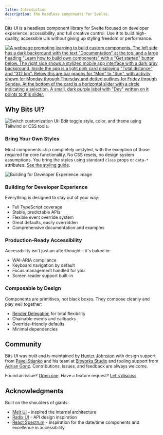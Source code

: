 ```yaml
---
title: Introduction
description: The headless components for Svelte.
---
```


Bits UI is a headless component library for Svelte focused on developer experience, accessibility, and full creative control. Use it to build high-quality, accessible UIs without giving up styling freedom or performance.

<a href="/docs/getting-started"><img src="/img/learn.png" alt='A webpage promoting learning to build custom components. The left side has a dark background with the text "Documentation" at the top, and a large heading "Learn how to build own components" with a "Get started" button below. The right side shows a stylized mobile app interface with a dark gray background. Inside the app is a light pink card displaying "Total distance" and "312 km". Below this are bar graphs for "Mon" to "Sun", with activity shown for Monday through Thursday and dotted outlines for Friday through Sunday. At the bottom of the card is a horizontal slider with a circle indicating a selection. A small, dark purple label with "Dev" written on it points to this slider.' class="h-full w-full mt-6 rounded-xl md:rounded-2xl border" /></a>

## Why Bits UI?

<img src="/img/bring-own-style.png" alt="Switch customization UI: Edit toggle style, color, and theme using Tailwind or CSS tools." class="h-full w-full mt-6 -mb-6 rounded-xl md:rounded-2xl" />

### Bring Your Own Styles

Most components ship completely unstyled, with the exception of those required for core functionality. No CSS resets, no design system assumptions. You bring the styles using standard `class` props or `data-*` attributes. [See the styling guide](/docs/styling).

<img src="/img/developer-exp.png" alt='Building for Developer Experience image' class="h-full w-full mt-14 -mb-6 rounded-xl md:rounded-2xl border" />

### Building for Developer Experience

Everything is designed to stay out of your way:

-   Full TypeScript coverage
-   Stable, predictable APIs
-   Flexible event override system
-   Great defaults, easily overridden
-   Comprehensive documentation and examples

### Production-Ready Accessibility

Accessibility isn't just an afterthought - it's baked in:

-   WAI-ARIA compliance
-   Keyboard navigation by default
-   Focus management handled for you
-   Screen reader support built-in

### Composable by Design

Components are primitives, not black boxes. They compose cleanly and play well together:

-   [Render Delegation](/docs/child-snippet) for total flexibility
-   Chainable events and callbacks
-   Override-friendly defaults
-   Minimal dependencies

## Community

Bits UI was built and is maintained by [Hunter Johnston](https://x.com/huntabyte) with design support from [Pavel Stianko](https://x.com/pavel_stianko) and his team at [Bitworks Studio](https://bitworks.cz) and tooling support from [Adrian Gonz](https://github.com/AdrianGonz97). Contributions, issues, and feedback are always welcome.

Found an issue? [Open one](https://github.com/huntabyte/bits-ui/issues/new).
Have a feature request? [Let's discuss](https://github.com/huntabyte/bits-ui/discussions/new?category=feature-requests-ideas)

## Acknowledgments

Built on the shoulders of giants:

-   [Melt UI](https://melt-ui.com) - inspired the internal architecture
-   [Radix UI](https://radix-ui.com) - API design inspiration
-   [React Spectrum](https://react-spectrum.adobe.com) - inspiration for the date/time components and excellence in accessibility
